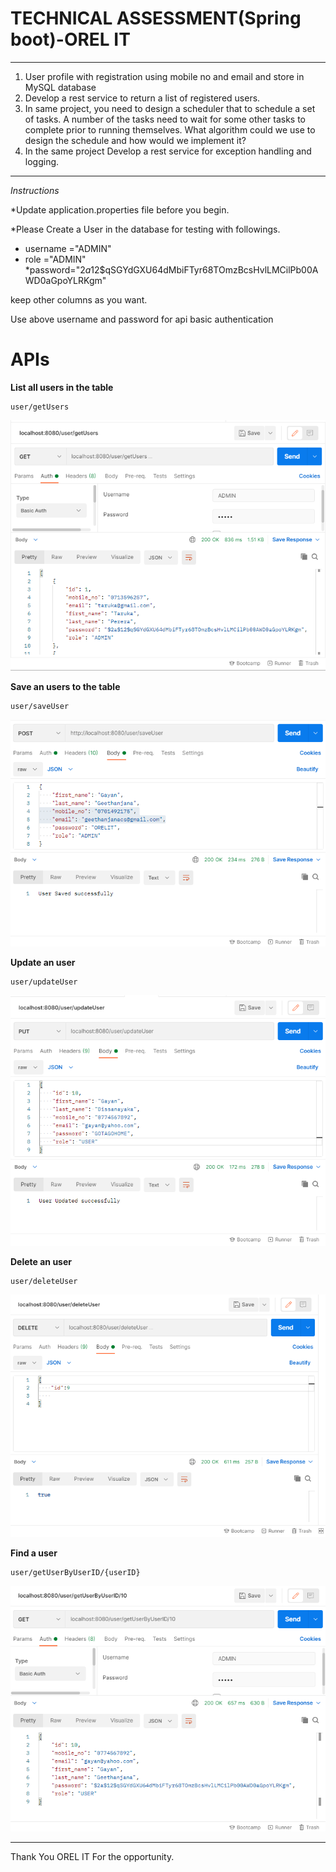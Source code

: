 TECHNICAL ASSESSMENT(Spring boot)-OREL IT
===
---
1.	User profile with registration using mobile no and email and store in MySQL database
2.	Develop a rest service to return a list of registered users.
3.	In same project, you need to design a scheduler that to schedule a set of tasks. A
      number of the tasks need to wait for some other tasks to complete prior to running
      themselves. What algorithm could we use to design the schedule and how would we
      implement it?
4.	In the same project Develop a rest service for exception handling and logging. 


---

_Instructions_

*Update application.properties file before you begin.

*Please Create a User in the database for testing with followings.
    
* username ="ADMIN"
* role ="ADMIN"
*password="$2a$12$qSGYdGXU64dMbiFTyr68TOmzBcsHvlLMCilPb00AWD0aGpoYLRKgm"

keep other columns as you want.

Use above username and password for api basic authentication
# APIs
**List all users in the table**
```
user/getUsers
```
![image info](https://github.com/Geetdts/Orelassesment/blob/main/Screenshots/getUserList.png)

**Save an users to the table**
```
user/saveUser
```
![image info](https://github.com/Geetdts/Orelassesment/blob/main/Screenshots/SaveUser.png)

**Update an user**
```
user/updateUser
```
![image info](https://github.com/Geetdts/Orelassesment/blob/main/Screenshots/UpdateUser.png)

**Delete an user**
```
user/deleteUser
```
![image info](https://github.com/Geetdts/Orelassesment/blob/main/Screenshots/DeleteUser.png)

**Find a user**
```
user/getUserByUserID/{userID}
```
![image info](https://github.com/Geetdts/Orelassesment/blob/main/Screenshots/GetUserByID.png)

---


Thank You OREL IT For the opportunity.
